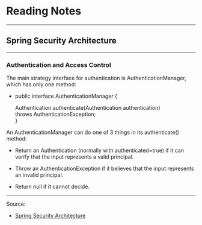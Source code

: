 # Reading Notes
-- -
## Spring Security Architecture
-- -
### Authentication and Access Control

The main strategy interface for authentication is AuthenticationManager, which has only one method:  
- public interface AuthenticationManager {  

  Authentication authenticate(Authentication authentication)  
  throws AuthenticationException;  
  }

An AuthenticationManager can do one of 3 things in its authenticate() method:  

- Return an Authentication (normally with authenticated=true) if it can verify that the input represents a valid principal.  

- Throw an AuthenticationException if it believes that the input represents an invalid principal.

- Return null if it cannot decide.  

-- -

Source:  
- [Spring Security Architecture](https://spring.io/guides/topicals/spring-security-architecture/)